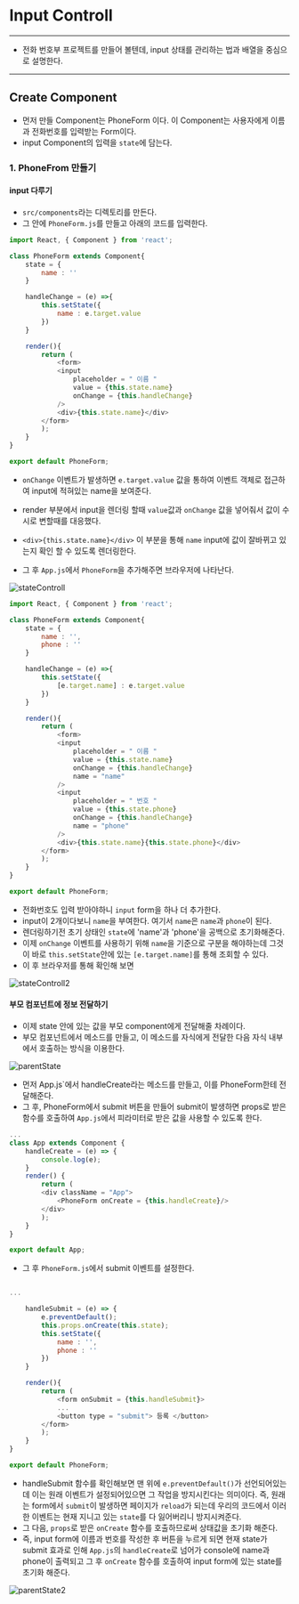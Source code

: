 # Input Controll

---
- 전화 번호부 프로젝트를 만들어 볼텐데, input 상태를 관리하는 법과 배열을 중심으로 설명한다. 
---

## Create Component
- 먼저 만들 Component는 PhoneForm 이다. 이 Component는 사용자에게 이름과 전화번호를 입력받는 Form이다. 
- input Component의 입력을 `state`에 담는다.


### 1. PhoneFrom 만들기

#### input 다루기
- `src/components`라는 디렉토리를 만든다.
- 그 안에 `PhoneForm.js`를 만들고 아래의 코드를 입력한다.

```js
import React, { Component } from 'react';

class PhoneForm extends Component{
    state = {
        name : ''
    }

    handleChange = (e) =>{
        this.setState({
            name : e.target.value
        })
    }

    render(){
        return (
            <form>
            <input
                placeholder = " 이름 "
                value = {this.state.name}
                onChange = {this.handleChange}
            />
            <div>{this.state.name}</div> 
        </form>
        );
    }
}

export default PhoneForm;
```
- `onChange` 이벤트가 발생하면 `e.target.value` 값을 통하여 이벤트 객체로 접근하여 input에 적혀있는 name을 보여준다.
- render 부분에서 input을 렌더링 할때 `value`값과 `onChange` 값을 넣어줘서 값이 수시로 변할때를 대응했다.
- `<div>{this.state.name}</div>` 이 부분을 통해 `name` input에 값이 잘바뀌고 있는지 확인 할 수 있도록 렌더링한다.

- 그 후 `App.js`에서 `PhoneForm`을 추가해주면 브라우저에 나타난다.

![stateControll](../../image/input/stateControll.png)


```js
import React, { Component } from 'react';

class PhoneForm extends Component{
    state = {
        name : '',
        phone : ''
    }

    handleChange = (e) =>{
        this.setState({
            [e.target.name] : e.target.value
        })
    }

    render(){
        return (
            <form>
            <input
                placeholder = " 이름 "
                value = {this.state.name}
                onChange = {this.handleChange}
                name = "name"
            />
            <input
                placeholder = " 번호 "
                value = {this.state.phone}
                onChange = {this.handleChange}
                name = "phone"
            />
            <div>{this.state.name}{this.state.phone}</div> 
        </form>
        );
    }
}

export default PhoneForm;
```

- 전화번호도 입력 받아야하니 `input` form을 하나 더 추가한다.
- input이 2개이다보니 `name`을 부여한다. 여기서 `name`은 `name`과 `phone`이 된다.
- 렌더링하기전 초기 상태인 `state`에 'name'과 'phone'을 공백으로 초기화해준다.
- 이제 `onChange` 이벤트를 사용하기 위해 `name`을 기준으로 구분을 해야하는데 그것이 바로 `this.setState`안에 있는 `[e.target.name]`를 통해 조회할 수 있다.
- 이 후 브라우저를 통해 확인해 보면 

![stateControll2](../../image/input/stateControll2.png)

#### 부모 컴포넌트에 정보 전달하기
- 이제 state 안에 있는 값을 부모 component에게 전달해줄 차례이다.
- 부모 컴포넌트에서 메소드를 만들고, 이 메소드를 자식에게 전달한 다음 자식 내부에서 호출하는 방식을 이용한다.

![parentState](../../image/input/parentState.png)

- 먼저 App.js`에서 handleCreate라는 메소드를 만들고, 이를 PhoneForm한테 전달해준다.
- 그 후, PhoneForm에서 submit 버튼을 만들어 submit이 발생하면 props로 받은 함수를 호출하여 `App.js`에서 피라미터로 받은 값을 사용할 수 있도록 한다.

```js
...
class App extends Component { 
    handleCreate = (e) => {
        console.log(e);
    }
    render() { 
        return ( 
        <div className = "App">
            <PhoneForm onCreate = {this.handleCreate}/>
        </div>
        ); 
    } 
} 

export default App;

```

- 그 후 `PhoneForm.js`에서 submit 이벤트를 설정한다.
```js

...

    handleSubmit = (e) => {
        e.preventDefault();
        this.props.onCreate(this.state);
        this.setState({
            name : '',
            phone : ''
        })
    }

    render(){
        return (
            <form onSubmit = {this.handleSubmit}>
            ...
            <button type = "submit"> 등록 </button>
        </form>
        );
    }
}

export default PhoneForm;

```

- handleSubmit 함수를 확인해보면 맨 위에 `e.preventDefault()`가 선언되어있는데 이는 원래 이벤트가 설정되어있으면 그 작업을 방지시킨다는 의미이다. 즉, 원래는 form에서 `submit`이 발생하면
페이지가 `reload`가 되는데 우리의 코드에서 이러한 이벤트는 현재 지니고 있는 `state`를 다 잃어버리니 방지시켜준다.
- 그 다음, `props`로 받은 `onCreate` 함수를 호출하므로써 상태값을 초기화 해준다.
- 즉, input form에 이름과 번호를 작성한 후 버튼을 누르게 되면 현재 state가 submit 효과로 인해 `App.js`의 `handleCreate`로 넘어가 console에 name과 phone이 출력되고 그 후 `onCreate` 함수를 호출하여 input form에 있는 state를 초기화 해준다.


![parentState2](../../image/input/parentState2.png)